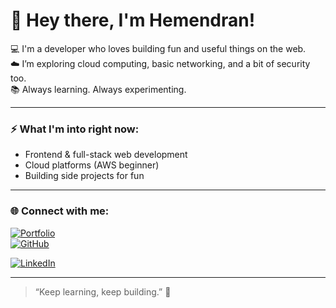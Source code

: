 # 👋 Hey there, I'm Hemendran!

💻 I'm a developer who loves building fun and useful things on the web.  
☁️ I’m exploring cloud computing, basic networking, and a bit of security too.   
📚 Always learning. Always experimenting.

---

### ⚡ What I'm into right now:
- Frontend & full-stack web development
- Cloud platforms (AWS beginner)
- Building side projects for fun

---

### 🌐 Connect with me:
[![Portfolio](https://img.shields.io/badge/Website-hemendran.vercel.app-0A0A0A?style=flat-square&logo=vercel)](https://hemendran.vercel.app)  
[![GitHub](https://img.shields.io/badge/GitHub-@hemendran-181717?style=flat-square&logo=github)](https://github.com/hemendran-py) 

[![LinkedIn](https://img.shields.io/badge/LinkedIn-Hemendran%20S-0077B5?style=flat-square&logo=linkedin)](https://www.linkedin.com/in/hemendran-s-506102277)

---

> “Keep learning, keep building.” 🚀
